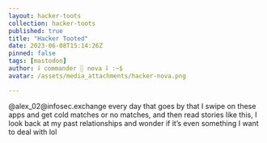 ```yaml
---
layout: hacker-toots
collection: hacker-toots
published: true
title: "Hacker Tooted"
date: 2023-06-08T15:14:26Z
pinned: false
tags: [mastodon]
author: ⸸ commander ░ nova ⸸ :~$
avatar: /assets/media_attachments/hacker-nova.png

---
```


<p>@alex_02@infosec.exchange every day that goes by that I swipe on these apps and get cold matches or no matches, and then read stories like this, I look back at my past relationships and wonder if it’s even something I want to deal with lol</p>


